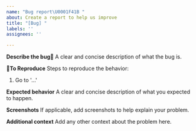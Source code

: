 ```yaml
---
name: "Bug report\U0001F41B "
about: Create a report to help us improve
title: "[Bug] "
labels: ''
assignees: ''

---
```


**Describe the bug**🐛 
A clear and concise description of what the bug is.

📌**To Reproduce**
Steps to reproduce the behavior:
1. Go to '...'

**Expected behavior**
A clear and concise description of what you expected to happen.

**Screenshots**
If applicable, add screenshots to help explain your problem.

**Additional context**
Add any other context about the problem here.
